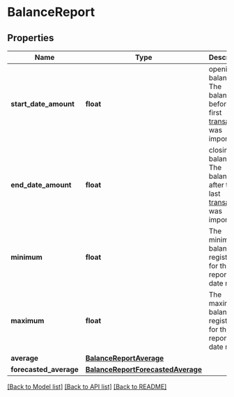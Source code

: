 # BalanceReport

## Properties
Name | Type | Description | Notes
------------ | ------------- | ------------- | -------------
**start_date_amount** | **float** | opening balance. The balance before the first [transaction](#transactions) was imported | 
**end_date_amount** | **float** | closing balance. The balance after the last [transaction](#transactions) was imported | 
**minimum** | **float** | The minimum balance registered for the report&#x27;s date range | 
**maximum** | **float** | The maximum balance registered for the report&#x27;s date range | 
**average** | [**BalanceReportAverage**](BalanceReportAverage.md) |  | 
**forecasted_average** | [**BalanceReportForecastedAverage**](BalanceReportForecastedAverage.md) |  | 

[[Back to Model list]](../README.md#documentation-for-models) [[Back to API list]](../README.md#documentation-for-api-endpoints) [[Back to README]](../README.md)

